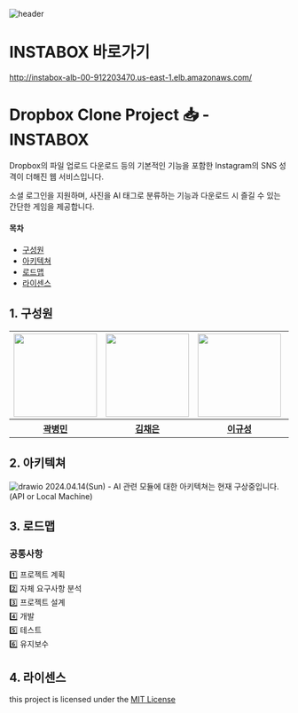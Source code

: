 ![header](https://capsule-render.vercel.app/api?type=venom&color=random&height=200&section=header&text=INSTABOX%20&fontSize=60)

# INSTABOX 바로가기 

http://instabox-alb-00-912203470.us-east-1.elb.amazonaws.com/

# Dropbox Clone Project 📥 - INSTABOX

Dropbox의 파일 업로드 다운로드 등의 기본적인 기능을 포함한 Instagram의 SNS 성격이 더해진 웹 서비스입니다.

소셜 로그인을 지원하며, 사진을 AI 태그로 분류하는 기능과 다운로드 시 즐길 수 있는 간단한 게임을 제공합니다.

#### 목차

- [구성원](#1-구성원)<br/>
- [아키텍쳐](#2-아키텍쳐)<br/>
- [로드맵](#3-로드맵)<br/>
- [라이센스](#4-라이센스)<br/>

## 1. 구성원

<table>
  <tr>
    <th align="center"><a href="https://github.com/byeongmin-kwak"><img src="https://avatars.githubusercontent.com/u/71933999?v=4" width="150x;" alt=""/><br /></a></th>
    <th align="center"><a href="https://github.com/chaekeun"><img src="https://avatars.githubusercontent.com/u/109269974?v=4" width="150px;" alt=""/><br /></a></th>
    <th align="center"><a href="https://github.com/codehuv"><img src="https://avatars.githubusercontent.com/u/77092105?v=4" 
    width="150px;" alt=""/><br /></a></th>
    <th align="center"><a href="https://github.com/JinHyeokOh01"><img src="https://avatars.githubusercontent.com/u/73515795?v=4" width="150px;" alt=""/><br /></a></th>
    <th align="center"><a href="https://github.com/Sam-Ryong"><img src="https://avatars.githubusercontent.com/u/109272099?v=4" width="150px;" alt=""/><br /></a></th>
  </tr>
  <tr>  
    <th><a href="https://github.com/byeongmin-kwak"><b>곽병민</b></a></th>
    <th><a href="https://github.com/chaekeun"><b>김채은</b></a></th>
    <th><a href="https://github.com/codehuv"><b>이규성</b></a></th>
    <th><a href="https://github.com/JinHyeokOh01"><b>오진혁</b></a></th>
    <th><a href="https://github.com/Sam-Ryong"><b>홍승표</b></a></th>
  </tr>
</table>

## 2. 아키텍쳐
![drawio](https://github.com/2024-KHU-CloudComputing-team-E/dropbox-clone-server/assets/109272099/c621740b-f9be-4dbe-9836-b7c4ea1d11e7)
2024.04.14(Sun) - AI 관련 모듈에 대한 아키텍쳐는 현재 구상중입니다. (API or Local Machine)

## 3. 로드맵
### 공통사항
1️⃣ 프로젝트 계획 <br />
2️⃣ 자체 요구사항 분석 <br />
3️⃣ 프로젝트 설계 <br />
4️⃣ 개발 <br />
5️⃣ 테스트 <br />
6️⃣ 유지보수 <br />

## 4. 라이센스

this project is licensed under the [MIT License](https://github.com/khu-open-source/movie-client/blob/dev/LICENSE)
